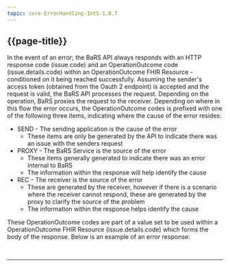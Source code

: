 ```yaml
---
topic: core-ErrorHandling-IntS-1.0.7
---
```


## {{page-title}}

In the event of an error; the BaRS API always responds with an HTTP response code (issue.code) and an OperationOutcome code (issue.details.code) within an OperationOutcome FHIR Resource - conditioned on it being reached successfully. Assuming the sender's access token (obtained from the Oauth 2 endpoint) is accepted and the request is valid, the BaRS API processes the request. Depending on the operation, BaRS proxies the request to the receiver. Depending on where in this flow the error occurs, the OperationOutcome codes is prefixed with one of the following three items,  indicating where the cause of the error resides:

- SEND - The sending application is the cause of the error
    - These items are only be generated by the API to indicate there was an issue with the senders request
- PROXY - The BaRS Service is the source of the error
    - These items generally generated to indicate there was an error internal to BaRS
    - The information within the response will help identify the cause
- REC - The receiver is the source of the error
    - These are generated by the receiver, however if there is a scenario where the receiver cannot respond, these are generated by the proxy to clarify the source of the problem
    - The information within the response helps identify the cause

These OperationOutcome codes are part of a value set to be used within a OperationOutcome FHIR Resource (issue.details.code) which forms the body of the response.  Below is an example of an error response:

<br>
<hr>
